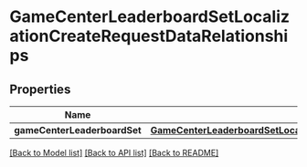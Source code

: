 # GameCenterLeaderboardSetLocalizationCreateRequestDataRelationships

## Properties
Name | Type | Description | Notes
------------ | ------------- | ------------- | -------------
**gameCenterLeaderboardSet** | [**GameCenterLeaderboardSetLocalizationCreateRequestDataRelationshipsGameCenterLeaderboardSet**](GameCenterLeaderboardSetLocalizationCreateRequestDataRelationshipsGameCenterLeaderboardSet.md) |  | 

[[Back to Model list]](../README.md#documentation-for-models) [[Back to API list]](../README.md#documentation-for-api-endpoints) [[Back to README]](../README.md)


